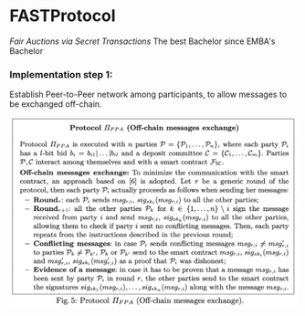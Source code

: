 # FASTProtocol

_Fair Auctions via Secret Transactions_
The best Bachelor since EMBA's Bachelor

### Implementation step 1:
Establish Peer-to-Peer network among participants, to allow messages to be exchanged off-chain.

![off-chain message exchange](/imgs/off-chain_message_exchange_protocol.png)

